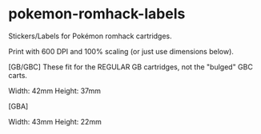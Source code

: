 # pokemon-romhack-labels
Stickers/Labels for Pokémon romhack cartridges.

Print with 600 DPI and 100% scaling (or just use dimensions below).

[GB/GBC]
These fit for the REGULAR GB cartridges, not the "bulged" GBC carts.

Width: 42mm
Height: 37mm

[GBA]

Width: 43mm
Height: 22mm

